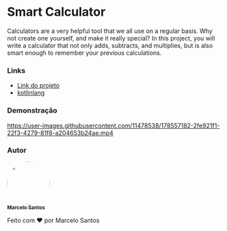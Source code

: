 # Smart Calculator
Calculators are a very helpful tool that we all use on a regular basis. Why not create one yourself, and make it really special? In this project, you will write a calculator that not only adds, subtracts, and multiplies, but is also smart enough to remember your previous calculations.

### Links

- [Link do projeto](https://hyperskill.org/projects/88?track=18)
- [kotlinlang](https://play.kotlinlang.org/)


### Demonstração





https://user-images.githubusercontent.com/11478538/178557182-2fe921f1-22f3-4279-81f8-a204653b24ae.mp4





### Autor

<a href="#">
 <img style="border-radius: 50%;" src="https://avatars.githubusercontent.com/u/11478538?v=4" width="100px;" alt=""/>
 <br />
 <sub><b>Marcelo Santos</b></sub></a>

Feito com ❤️ por Marcelo Santos
